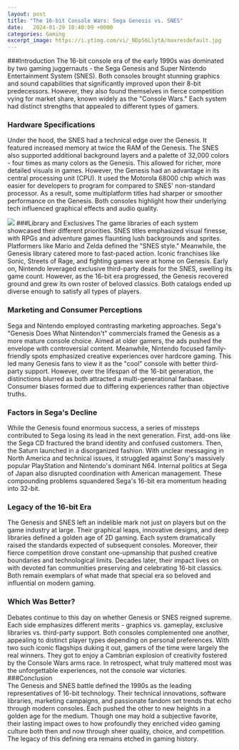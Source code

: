 ```yaml
---
layout: post
title: "The 16-bit Console Wars: Sega Genesis vs. SNES"
date:   2024-01-29 10:40:09 +0000
categories: Gaming
excerpt_image: https://i.ytimg.com/vi/_NDp56LlytA/maxresdefault.jpg
---
```


###Introduction
The 16-bit console era of the early 1990s was dominated by two gaming juggernauts - the Sega Genesis and Super Nintendo Entertainment System (SNES). Both consoles brought stunning graphics and sound capabilities that significantly improved upon their 8-bit predecessors. However, they also found themselves in fierce competition vying for market share, known widely as the "Console Wars." Each system had distinct strengths that appealed to different types of gamers.  
### Hardware Specifications
Under the hood, the SNES had a technical edge over the Genesis. It featured increased memory at twice the RAM of the Genesis. The SNES also supported additional background layers and a palette of 32,000 colors - four times as many colors as the Genesis. This allowed for richer, more detailed visuals in games. However, the Genesis had an advantage in its central processing unit (CPU). It used the Motorola 68000 chip which was easier for developers to program for compared to SNES' non-standard processor. As a result, some multiplatform titles had sharper or smoother performance on the Genesis. Both consoles highlight how their underlying tech influenced graphical effects and audio quality.

![](https://i.ytimg.com/vi/_NDp56LlytA/maxresdefault.jpg)
###Library and Exclusives
The game libraries of each system showcased their different priorities. SNES titles emphasized visual finesse, with RPGs and adventure games flaunting lush backgrounds and sprites. Platformers like Mario and Zelda defined the "SNES style." Meanwhile, the Genesis library catered more to fast-paced action. Iconic franchises like Sonic, Streets of Rage, and fighting games were at home on Genesis. Early on, Nintendo leveraged exclusive third-party deals for the SNES, swelling its game count. However, as the 16-bit era progressed, the Genesis recovered ground and grew its own roster of beloved classics. Both catalogs ended up diverse enough to satisfy all types of players.
### Marketing and Consumer Perceptions  
Sega and Nintendo employed contrasting marketing approaches. Sega's "Genesis Does What Nintendon't" commercials framed the Genesis as a more mature console choice. Aimed at older gamers, the ads pushed the envelope with controversial content. Meanwhile, Nintendo focused family-friendly spots emphasized creative experiences over hardcore gaming. This led many Genesis fans to view it as the "cool" console with better third-party support. However, over the lifespan of the 16-bit generation, the distinctions blurred as both attracted a multi-generational fanbase. Consumer biases formed due to differing experiences rather than objective truths.
### Factors in Sega's Decline
While the Genesis found enormous success, a series of missteps contributed to Sega losing its lead in the next generation. First, add-ons like the Sega CD fractured the brand identity and confused customers. Then, the Saturn launched in a disorganized fashion. With unclear messaging in North America and technical issues, it struggled against Sony's massively popular PlayStation and Nintendo's dominant N64. Internal politics at Sega of Japan also disrupted coordination with American management. These compounding problems squandered Sega's 16-bit era momentum heading into 32-bit.
### Legacy of the 16-bit Era
The Genesis and SNES left an indelible mark not just on players but on the game industry at large. Their graphical leaps, innovative designs, and deep libraries defined a golden age of 2D gaming. Each system dramatically raised the standards expected of subsequent consoles. Moreover, their fierce competition drove constant one-upmanship that pushed creative boundaries and technological limits. Decades later, their impact lives on with devoted fan communities preserving and celebrating 16-bit classics. Both remain exemplars of what made that special era so beloved and influential on modern gaming.
### Which Was Better? 
Debates continue to this day on whether Genesis or SNES reigned supreme. Each side emphasizes different merits - graphics vs. gameplay, exclusive libraries vs. third-party support. Both consoles complemented one another, appealing to distinct player types depending on personal preferences. With two such iconic flagships duking it out, gamers of the time were largely the real winners. They got to enjoy a Cambrian explosion of creativity fostered by the Console Wars arms race. In retrospect, what truly mattered most was the unforgettable experiences, not the console war victories.
###Conclusion   
The Genesis and SNES battle defined the 1990s as the leading representatives of 16-bit technology. Their technical innovations, software libraries, marketing campaigns, and passionate fandom set trends that echo through modern consoles. Each pushed the other to new heights in a golden age for the medium. Though one may hold a subjective favorite, their lasting impact owes to how profoundly they enriched video gaming culture both then and now through sheer quality, choice, and competition. The legacy of this defining era remains etched in gaming history.